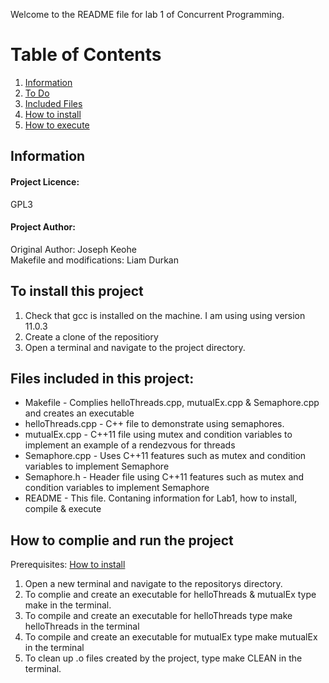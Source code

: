 Welcome to the README file for lab 1 of Concurrent Programming. 

# Table of Contents
1. [Information](#project-licence-gpl3)
2. [To Do](#to-do)
3. [Included Files](#files-included-in-this-project)
4. [How to install](#to-install-this-project)
5. [How to execute](#how-to-complie-and-run-the-project)

## Information

#### Project Licence: 
GPL3

#### Project Author: 
Original Author: Joseph Keohe<br>
Makefile and modifications: Liam Durkan

## To install this project
1. Check that gcc is installed on the machine. I am using using version 11.0.3 
2. Create a clone of the repositiory
3. Open a terminal and navigate to the project directory. 


## Files included in this project:
- Makefile - Complies helloThreads.cpp, mutualEx.cpp & Semaphore.cpp and creates an executable 
- helloThreads.cpp - C++ file to demonstrate using semaphores. 
- mutualEx.cpp - C++11 file using mutex and condition variables to implement an example of a rendezvous for threads
- Semaphore.cpp - Uses C++11 features such as mutex and condition variables to implement Semaphore
- Semaphore.h - Header file using C++11 features such as mutex and condition variables to implement Semaphore
- README - This file. Contaning information for Lab1, how to install, compile & execute 

## How to complie and run the project
Prerequisites: [How to install](#to-install-this-project)
1. Open a new terminal and navigate to the repositorys directory.
2. To complie and create an executable for helloThreads & mutualEx type make in the terminal. 
3. To compile and create an executable for helloThreads type make helloThreads in the terminal
4. To compile and create an executable for mutualEx type make mutualEx in the terminal
5. To clean up .o files created by the project, type make CLEAN in the terminal. 